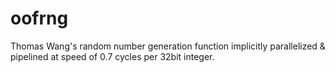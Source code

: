 # oofrng
Thomas Wang's random number generation function implicitly parallelized &amp; pipelined at speed of 0.7 cycles per 32bit integer.
